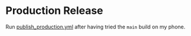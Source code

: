 # Production Release

Run [publish_production.yml](../../.github/workflows/publish-production.yml) after having tried
the `main` build on my phone.
